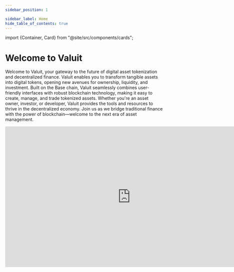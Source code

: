 ```yaml
---
sidebar_position: 1

sidebar_label: Home
hide_table_of_contents: true
---
```


import {Container, Card} from "@site/src/components/cards";

# Welcome to Valuit

Welcome to Valuit, your gateway to the future of digital asset tokenization and decentralized finance. Valuit enables you to transform tangible assets into digital tokens, opening new avenues for ownership, liquidity, and investment. Built on the Base chain, Valuit seamlessly combines user-friendly interfaces with robust blockchain technology, making it easy to create, manage, and trade tokenized assets. Whether you're an asset owner, investor, or developer, Valuit provides the tools and resources to thrive in the decentralized economy. Join us as we bridge traditional finance with the power of blockchain—welcome to the next era of asset management.

<iframe src="https://valuit.com/videos/valuit-intro.mp4" width="799" height="450" frameborder="0" allow="autoplay; encrypted-media" allowfullscreen></iframe>


<Container>
    <Card img={require("@site/static/img/intro/getting started.png").default}
          title="Getting Started"
          text="Dive into the basics and understand the fundamentals"
          links={{
            "Navigating our Docs": "/docs/Getting Started/navigating-our-docs",
            "What is tokenization?": "/docs/Getting Started/What is Tokenization/the-basics",
          }}
    />
    <Card img={require("@site/static/img/intro/Tokenization.png").default}
          title="Tokenization"
          text="Transform assets into digital tokens seamlessly"
          links={{
            "What is Valuit?": "/docs/Tokenization/what-is-valuit",
            "Asset Owner Info": "/docs/Tokenization/Asset Owner Info/services",
            "Investor Info": "/docs/Tokenization/Investor Info/ecosystem", 
          }}
    />
    <Card img={require("@site/static/img/intro/DeFi - Coming Soon.png").default}
          title="DeFi - Coming Soon"
          text="Discover decentralized finance with Valuit"
          links={{
            "What is ValuX?": "/docs/DeFi - Coming Soon/what-is-valux",
          }}
    />
<Card img={require("@site/static/img/intro/$VAL - Coming Soon.png").default}
          title="$VAL - Coming Soon"
          text="Learn about $VAL token"
          links={{
            "What is $VAL?": "/docs/$VAL - Coming Soon/what-is-$val",
            "Functionality": "/docs/$VAL - Coming Soon/functionality",
          }}
    />
    <Card img={require("@site/static/img/intro/smart contract.png").default}
          title="Smart Contracts"
          text="Explore smart contracts of Valuit"
          links={{
            "The Basics": "/docs/Smart Contracts/The Basics/how-it-works",
            "Valuit Library": "/docs/Smart Contracts/Valuit Library/overview",
          }}
    />
    <Card img={require("@site/static/img/intro/Glossary.png").default}
          title="Glossary"
          text="Navigate blockchain terms and definitions"
          links={{
            "Key Terms": "/docs/Glossary/key-terms",
            "Blockchain & Tokenization": "/docs/Glossary/blockchain-and-tokenization",
            "Financial & Regulatory": "/docs/Glossary/financial-and-regulatory",
          }}
    />
</Container>
